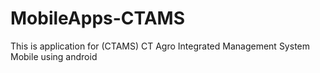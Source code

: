 # MobileApps-CTAMS
This is application for (CTAMS) CT Agro Integrated Management System Mobile  using android

